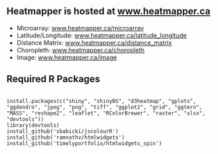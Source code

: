 ## Heatmapper is hosted at www.heatmapper.ca
* Microarray: www.heatmapper.ca/microarray
* Latitude/Longitude: www.heatmapper.ca/latitude_longitude
* Distance Matrix: www.heatmapper.ca/distance_matrix
* Choropleth: www.heatmapper.ca/choropleth
* Image: www.heatmapper.ca/image

## Required R Packages
<pre><code>
install.packages(c("shiny", "shinyBS", "d3heatmap", "gplots", "ggdendro", "jpeg", "png", "tiff", "ggplot2", "grid", "ggtern", "MASS", "reshape2", "leaflet", "RColorBrewer", "raster", "xlsx", "devtools"))
library(devtools)
install_github('sbabicki/jscolourR')
install_github('ramnathv/htmlwidgets')
install_github('timelyportfolio/htmlwidgets_spin')
</code></pre>


